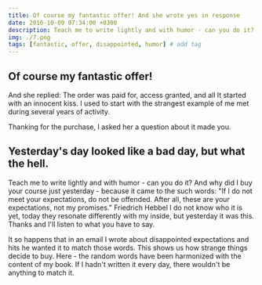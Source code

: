 ```yaml
---
title: Of course my fantastic offer! And she wrote yes in response
date: 2016-10-09 07:34:00 +0300
description: Teach me to write lightly and with humor - can you do it?
img: ./7.png
tags: [fantastic, offer, disappointed, humor] # add tag
---
```


## Of course my fantastic offer!

And she replied: The order was paid for, access granted, and all
It started with an innocent kiss.
I used to start with the strangest example of me
met during several years of activity.

Thanking for the purchase, I asked her a question about
it made you.

## Yesterday's day looked like a bad day, but what the hell.

Teach me to write lightly and with humor - can you do it?
And why did I buy your course just yesterday - because it came to the
such words:
"If I do not meet your expectations, do not be offended.
After all, these are your expectations, not my promises."
Friedrich Hebbel
I do not know who it is yet, today they resonate differently with
my inside, but yesterday it was this.
Thanks and I'll listen to what you have to say.

It so happens that in an email I wrote about disappointed
expectations and hits he wanted it to match those words.
This shows us how strange things decide to buy.
Here - the random words have been harmonized with the content of my book.
If I hadn't written it every day, there wouldn't be anything to match it.

